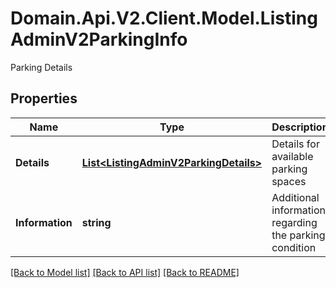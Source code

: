 # Domain.Api.V2.Client.Model.ListingAdminV2ParkingInfo
Parking Details
## Properties

Name | Type | Description | Notes
------------ | ------------- | ------------- | -------------
**Details** | [**List&lt;ListingAdminV2ParkingDetails&gt;**](ListingAdminV2ParkingDetails.md) | Details for available parking spaces | [optional] 
**Information** | **string** | Additional information regarding the parking condition | [optional] 

[[Back to Model list]](../README.md#documentation-for-models) [[Back to API list]](../README.md#documentation-for-api-endpoints) [[Back to README]](../README.md)

